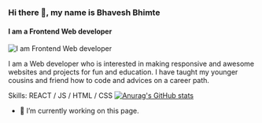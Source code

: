 ### Hi there 👋, my name is Bhavesh Bhimte
#### I am a Frontend Web developer  
![I am Frontend Web developer  ](https://arturssmirnovs.github.io/github-profile-readme-generator/images/banner.png)

I am a Web developer who is interested in making responsive and awesome websites and projects for fun and education.
I have taught my younger cousins and friend how to code and advices on a career path.

Skills: REACT / JS / HTML / CSS
[![Anurag's GitHub stats](https://github-readme-stats.vercel.app/api?username=BixBee96)](https://github.com/anuraghazra/github-readme-stats)



- 🔭 I’m currently working on this page. 

